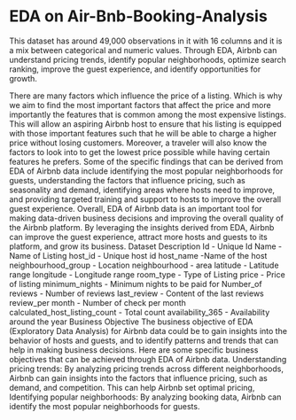 #  EDA on Air-Bnb-Booking-Analysis
This dataset has around 49,000 observations in it with 16 columns and it is a mix between categorical and numeric values.
Through EDA, Airbnb can understand pricing trends, identify popular neighborhoods, optimize search ranking, improve the guest experience, and identify opportunities for growth.

There are many factors which influence the price of a listing. Which is why we aim to find the most important factors that affect the price and more importantly the features that is common among the most expensive listings. This will allow an aspiring Airbnb host to ensure that his listing is equipped with those important features such that he will be able to charge a higher price without losing customers. Moreover, a traveler will also know the factors to look into to get the lowest price possible while having certain features he prefers.
Some of the specific findings that can be derived from EDA of Airbnb data include identifying the most popular neighborhoods for guests, understanding the factors that influence pricing, such as seasonality and demand, identifying areas where hosts need to improve, and providing targeted training and support to hosts to improve the overall guest experience.
Overall, EDA of Airbnb data is an important tool for making data-driven business decisions and improving the overall quality of the Airbnb platform. By leveraging the insights derived from EDA, Airbnb can improve the guest experience, attract more hosts and guests to its platform, and grow its business.
Dataset Description
Id - Unique Id
Name - Name of Listing
host_id - Unique host id
host_name -Name of the host
neighbourhood_group - Location
neighbourhood - area
latitude - Latitude range
longitude - Longitude range
room_type - Type of Listing
price - Price of listing
minimum_nights - Minimum nights to be paid for
Number_of reviews - Number of reviews
last_review - Content of the last reviews
review_per month - Number of check per month
calculated_host_listing_count - Total count
availability_365 - Availability around the year
Business Objective
The business objective of EDA (Exploratory Data Analysis) for Airbnb data could be to gain insights into the behavior of hosts and guests, and to identify patterns and trends that can help in making business decisions. Here are some specific business objectives that can be achieved through EDA of Airbnb data. Understanding pricing trends: By analyzing pricing trends across different neighborhoods, Airbnb can gain insights into the factors that influence pricing, such as demand, and competition. This can help Airbnb set optimal pricing, Identifying popular neighborhoods: By analyzing booking data, Airbnb can identify the most popular neighborhoods for guests.
